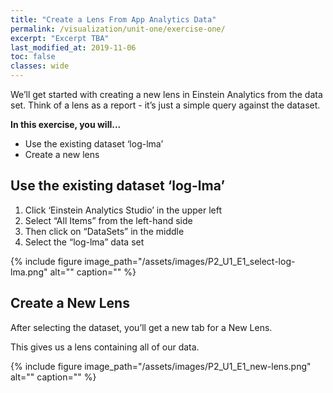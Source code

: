 ```yaml
---
title: "Create a Lens From App Analytics Data"
permalink: /visualization/unit-one/exercise-one/
excerpt: "Excerpt TBA"
last_modified_at: 2019-11-06
toc: false
classes: wide
---
```


We’ll get started with creating a new lens in Einstein Analytics from the data set. Think of a lens as a report - it’s just a simple query against the dataset. 

**In this exercise, you will...**

* Use the existing dataset ‘log-lma’
* Create a new lens 



<!-- -------------------- TASK BOUNDARY -------------------- -->


## Use the existing dataset ‘log-lma’

1. Click ‘Einstein Analytics Studio’ in the upper left
2. Select “All Items” from the left-hand side 
3. Then click on “DataSets” in the middle
4. Select the “log-lma” data set

{% include figure image_path="/assets/images/P2_U1_E1_select-log-lma.png" alt="" caption="" %}


<!-- -------------------- TASK BOUNDARY -------------------- -->


## Create a New Lens

After selecting the dataset, you’ll get a new tab for a New Lens. 

This gives us a lens containing all of our data.

{% include figure image_path="/assets/images/P2_U1_E1_new-lens.png" alt="" caption="" %}
